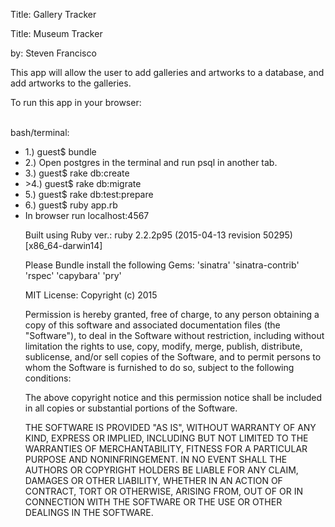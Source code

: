 Title: Gallery Tracker

Title: Museum Tracker

by: Steven Francisco

This app will allow the user to add galleries and artworks to a database, and add artworks to the galleries.

<p>To run this app in your browser:</p>
<br>
bash/terminal:
<ul>
<li>1.) guest$ bundle</li>
<li>2.) Open postgres in the terminal and run psql in another tab.</li>
<li>3.) guest$ rake db:create</li>
<li>>4.) guest$ rake db:migrate</li>
<li>5.) guest$ rake db:test:prepare</li>
<li>6.) guest$ ruby app.rb</li>
<li>In browser run localhost:4567</li>

Built using Ruby ver.: ruby 2.2.2p95 (2015-04-13 revision 50295) [x86_64-darwin14]

Please Bundle install the following Gems: 'sinatra' 'sinatra-contrib' 'rspec' 'capybara' 'pry'

MIT License: Copyright (c) 2015

Permission is hereby granted, free of charge, to any person obtaining a copy of this software and associated documentation files (the "Software"), to deal in the Software without restriction, including without limitation the rights to use, copy, modify, merge, publish, distribute, sublicense, and/or sell copies of the Software, and to permit persons to whom the Software is furnished to do so, subject to the following conditions:

The above copyright notice and this permission notice shall be included in all copies or substantial portions of the Software.

THE SOFTWARE IS PROVIDED "AS IS", WITHOUT WARRANTY OF ANY KIND, EXPRESS OR IMPLIED, INCLUDING BUT NOT LIMITED TO THE WARRANTIES OF MERCHANTABILITY, FITNESS FOR A PARTICULAR PURPOSE AND NONINFRINGEMENT. IN NO EVENT SHALL THE AUTHORS OR COPYRIGHT HOLDERS BE LIABLE FOR ANY CLAIM, DAMAGES OR OTHER LIABILITY, WHETHER IN AN ACTION OF CONTRACT, TORT OR OTHERWISE, ARISING FROM, OUT OF OR IN CONNECTION WITH THE SOFTWARE OR THE USE OR OTHER DEALINGS IN THE SOFTWARE.
